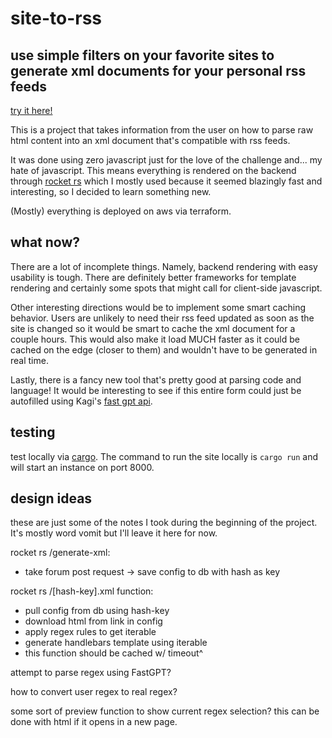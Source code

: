 # site-to-rss
## use simple filters on your favorite sites to generate xml documents for your personal rss feeds
[try it here!](https://site2rss.protolemon.com/)

This is a project that takes information from the user on how to parse raw html content
into an xml document that's compatible with rss feeds.

It was done using zero javascript just for the love of the challenge and... my hate of javascript. This means
everything is rendered on the backend through [rocket rs](https://rocket.rs/) which I mostly used because
it seemed blazingly fast and interesting, so I decided to learn something new.

(Mostly) everything is deployed on aws via terraform.

## what now?
There are a lot of incomplete things. Namely, backend rendering with easy usability is tough. There are
definitely better frameworks for template rendering and certainly some spots that might call for client-side
javascript.

Other interesting directions would be to implement some smart caching behavior. Users are unlikely to need
their rss feed updated as soon as the site is changed so it would be smart to cache the xml document for a
couple hours. This would also make it load MUCH faster as it could be cached on the edge (closer to them) and wouldn't
have to be generated in real time.

Lastly, there is a fancy new tool that's pretty good at parsing code and language! It would be interesting to
see if this entire form could just be autofilled using Kagi's [fast gpt api](https://kagi.com/fastgpt).


## testing
test locally via [cargo](https://doc.rust-lang.org/cargo/getting-started/installation.html). The command to run
the site locally is ```cargo run``` and will start an instance on port 8000.


## design ideas
these are just some of the notes I took during the beginning of the project. It's mostly word vomit but I'll leave it
here for now.


rocket rs /generate-xml:
- take forum post request -> save config to db with hash as key

rocket rs /\[hash-key\].xml function:
- pull config from db using hash-key
- download html from link in config
- apply regex rules to get iterable
- generate handlebars template using iterable
- this function should be cached w/ timeout^

attempt to parse regex using FastGPT?

how to convert user regex to real regex?

some sort of preview function to show current regex selection?
this can be done with html if it opens in a new page.
